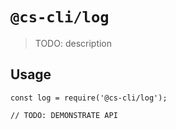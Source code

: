 # `@cs-cli/log`

> TODO: description

## Usage

```
const log = require('@cs-cli/log');

// TODO: DEMONSTRATE API
```
